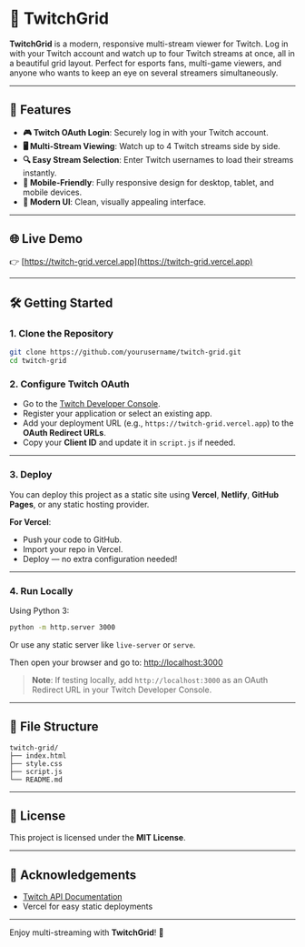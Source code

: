 
# 🎥 TwitchGrid

**TwitchGrid** is a modern, responsive multi-stream viewer for Twitch. Log in with your Twitch account and watch up to four Twitch streams at once, all in a beautiful grid layout. Perfect for esports fans, multi-game viewers, and anyone who wants to keep an eye on several streamers simultaneously.

---

## 🚀 Features

- **🎮 Twitch OAuth Login**: Securely log in with your Twitch account.
- **🖥️ Multi-Stream Viewing**: Watch up to 4 Twitch streams side by side.
- **🔍 Easy Stream Selection**: Enter Twitch usernames to load their streams instantly.
- **📱 Mobile-Friendly**: Fully responsive design for desktop, tablet, and mobile devices.
- **🌈 Modern UI**: Clean, visually appealing interface.

---

## 🌐 Live Demo

👉 [https://twitch-grid.vercel.app](https://twitch-grid.vercel.app)

---

## 🛠️ Getting Started

### 1. Clone the Repository

```bash
git clone https://github.com/yourusername/twitch-grid.git
cd twitch-grid
```

### 2. Configure Twitch OAuth

- Go to the [Twitch Developer Console](https://dev.twitch.tv/console/apps).
- Register your application or select an existing app.
- Add your deployment URL (e.g., `https://twitch-grid.vercel.app`) to the **OAuth Redirect URLs**.
- Copy your **Client ID** and update it in `script.js` if needed.

---

### 3. Deploy

You can deploy this project as a static site using **Vercel**, **Netlify**, **GitHub Pages**, or any static hosting provider.

**For Vercel**:

- Push your code to GitHub.
- Import your repo in Vercel.
- Deploy — no extra configuration needed!

---

### 4. Run Locally

Using Python 3:

```bash
python -m http.server 3000
```

Or use any static server like `live-server` or `serve`.

Then open your browser and go to: [http://localhost:3000](http://localhost:3000)

> **Note**: If testing locally, add `http://localhost:3000` as an OAuth Redirect URL in your Twitch Developer Console.

---

## 📁 File Structure

```
twitch-grid/
├── index.html
├── style.css
├── script.js
└── README.md
```

---

## 📄 License

This project is licensed under the **MIT License**.

---

## 🙏 Acknowledgements

- [Twitch API Documentation](https://dev.twitch.tv/docs/)
- Vercel for easy static deployments

---

Enjoy multi-streaming with **TwitchGrid**! 🎉
